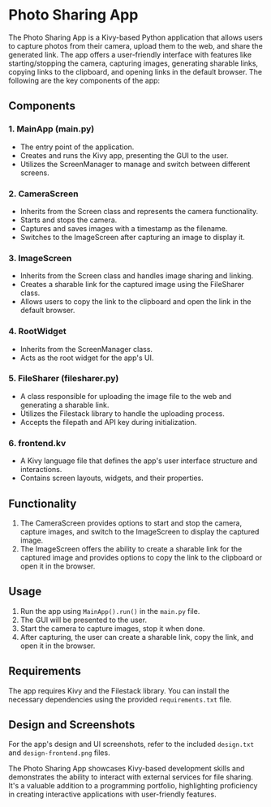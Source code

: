 # Photo Sharing App

The Photo Sharing App is a Kivy-based Python application that allows users to capture photos from their camera, upload them to the web, and share the generated link. The app offers a user-friendly interface with features like starting/stopping the camera, capturing images, generating sharable links, copying links to the clipboard, and opening links in the default browser. The following are the key components of the app:

## Components

### 1. **MainApp (main.py)**
- The entry point of the application.
- Creates and runs the Kivy app, presenting the GUI to the user.
- Utilizes the ScreenManager to manage and switch between different screens.

### 2. **CameraScreen**
- Inherits from the Screen class and represents the camera functionality.
- Starts and stops the camera.
- Captures and saves images with a timestamp as the filename.
- Switches to the ImageScreen after capturing an image to display it.

### 3. **ImageScreen**
- Inherits from the Screen class and handles image sharing and linking.
- Creates a sharable link for the captured image using the FileSharer class.
- Allows users to copy the link to the clipboard and open the link in the default browser.

### 4. **RootWidget**
- Inherits from the ScreenManager class.
- Acts as the root widget for the app's UI.

### 5. **FileSharer (filesharer.py)**
- A class responsible for uploading the image file to the web and generating a sharable link.
- Utilizes the Filestack library to handle the uploading process.
- Accepts the filepath and API key during initialization.

### 6. **frontend.kv**
- A Kivy language file that defines the app's user interface structure and interactions.
- Contains screen layouts, widgets, and their properties.

## Functionality

1. The CameraScreen provides options to start and stop the camera, capture images, and switch to the ImageScreen to display the captured image.
2. The ImageScreen offers the ability to create a sharable link for the captured image and provides options to copy the link to the clipboard or open it in the browser.

## Usage

1. Run the app using `MainApp().run()` in the `main.py` file.
2. The GUI will be presented to the user.
3. Start the camera to capture images, stop it when done.
4. After capturing, the user can create a sharable link, copy the link, and open it in the browser.

## Requirements

The app requires Kivy and the Filestack library. You can install the necessary dependencies using the provided `requirements.txt` file.

## Design and Screenshots

For the app's design and UI screenshots, refer to the included `design.txt` and `design-frontend.png` files.

The Photo Sharing App showcases Kivy-based development skills and demonstrates the ability to interact with external services for file sharing. It's a valuable addition to a programming portfolio, highlighting proficiency in creating interactive applications with user-friendly features.